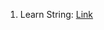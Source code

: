
1. Learn String: [Link](https://condor.depaul.edu/jmorgan1/215.lecture5b.out.html#:~:text=Strings%20may%20be%20thought%20of,the%20end%20of%20the%20string.)
